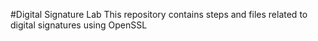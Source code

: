 #Digital Signature Lab
This repository contains steps and files related to digital signatures using OpenSSL
